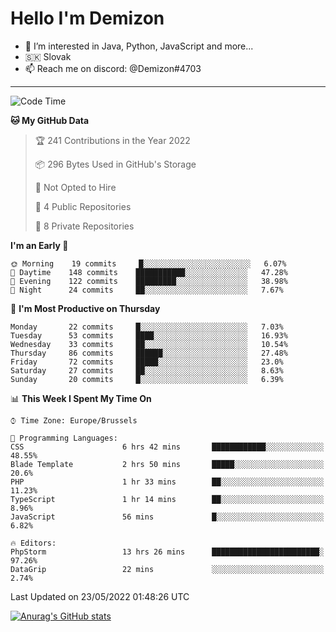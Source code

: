 # Hello I'm Demizon
- 👀 I’m interested in Java, Python, JavaScript and more...
- 🇸🇰 Slovak
- 📫 Reach me on discord: @Demizon#4703

---

<!--START_SECTION:waka-->
![Code Time](http://img.shields.io/badge/Code%20Time-0%20secs-blue)

**🐱 My GitHub Data** 

> 🏆 241 Contributions in the Year 2022
 > 
> 📦 296 Bytes Used in GitHub's Storage 
 > 
> 🚫 Not Opted to Hire
 > 
> 📜 4 Public Repositories 
 > 
> 🔑 8 Private Repositories  
 > 
**I'm an Early 🐤** 

```text
🌞 Morning    19 commits     █░░░░░░░░░░░░░░░░░░░░░░░░   6.07% 
🌆 Daytime    148 commits    ███████████░░░░░░░░░░░░░░   47.28% 
🌃 Evening    122 commits    █████████░░░░░░░░░░░░░░░░   38.98% 
🌙 Night      24 commits     ██░░░░░░░░░░░░░░░░░░░░░░░   7.67%

```
📅 **I'm Most Productive on Thursday** 

```text
Monday       22 commits     █░░░░░░░░░░░░░░░░░░░░░░░░   7.03% 
Tuesday      53 commits     ████░░░░░░░░░░░░░░░░░░░░░   16.93% 
Wednesday    33 commits     ██░░░░░░░░░░░░░░░░░░░░░░░   10.54% 
Thursday     86 commits     ██████░░░░░░░░░░░░░░░░░░░   27.48% 
Friday       72 commits     █████░░░░░░░░░░░░░░░░░░░░   23.0% 
Saturday     27 commits     ██░░░░░░░░░░░░░░░░░░░░░░░   8.63% 
Sunday       20 commits     █░░░░░░░░░░░░░░░░░░░░░░░░   6.39%

```


📊 **This Week I Spent My Time On** 

```text
⌚︎ Time Zone: Europe/Brussels

💬 Programming Languages: 
CSS                      6 hrs 42 mins       ████████████░░░░░░░░░░░░░   48.55% 
Blade Template           2 hrs 50 mins       █████░░░░░░░░░░░░░░░░░░░░   20.6% 
PHP                      1 hr 33 mins        ██░░░░░░░░░░░░░░░░░░░░░░░   11.23% 
TypeScript               1 hr 14 mins        ██░░░░░░░░░░░░░░░░░░░░░░░   8.96% 
JavaScript               56 mins             █░░░░░░░░░░░░░░░░░░░░░░░░   6.82%

🔥 Editors: 
PhpStorm                 13 hrs 26 mins      ████████████████████████░   97.26% 
DataGrip                 22 mins             ░░░░░░░░░░░░░░░░░░░░░░░░░   2.74%

```


 Last Updated on 23/05/2022 01:48:26 UTC
<!--END_SECTION:waka-->

[![Anurag's GitHub stats](https://github-readme-stats.vercel.app/api?username=Demizon3433)](https://github.com/anuraghazra/github-readme-stats)
